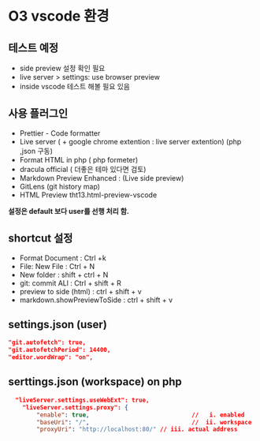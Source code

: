 # O3 vscode 환경


## 테스트 예정

- side preview 설정 확인 필요
- live server > settings: use browser preview 
- inside vscode 테스트 해볼 필요 있음

## 사용 플러그인
- Prettier - Code formatter
- Live server ( + google chrome extention : live server extention) (php ,json 구동)
- Format HTML in php ( php formeter)
- dracula official ( 더좋은 테마 있다면 검토)
- Markdown Preview Enhanced :  (Live side preview)
- GitLens (git history map)
- HTML Preview tht13.html-preview-vscode


**설정은 default 보다 user를 선행 처리 함.**

## shortcut 설정
- Format Document : Ctrl +k
- File: New File : Ctrl + N
- New folder : shift + ctrl + N 
- git: commit ALl : Ctrl + shift + R
- preview to side (html) : ctrl + shift + v
- markdown.showPreviewToSide :  ctrl + shift + v

## settings.json (user)
```json
"git.autofetch": true,
"git.autofetchPeriod": 14400,
"editor.wordWrap": "on",
```


## serttings.json (workspace) on php
```json
  "liveServer.settings.useWebExt": true,
    "liveServer.settings.proxy": {
        "enable": true,                             //   i. enabled
        "baseUri": "/",                             //  ii. workspace
        "proxyUri": "http://localhost:80/" // iii. actual address
```
